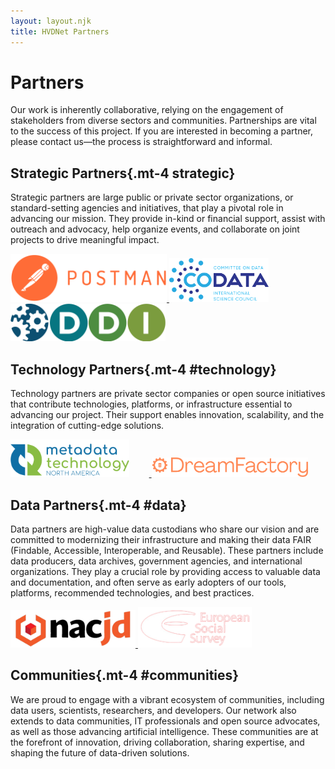 ```yaml
---
layout: layout.njk
title: HVDNet Partners
---
```


# Partners

Our work is inherently collaborative, relying on the engagement of stakeholders from diverse sectors and communities. Partnerships are vital to the success of this project. If you are interested in becoming a partner, please contact us—the process is straightforward and informal.

## Strategic Partners{.mt-4 strategic}

Strategic partners are large public or private sector organizations, or standard-setting agencies and initiatives, that play a pivotal role in advancing our mission. They provide in-kind or financial support, assist with outreach and advocacy, help organize events, and collaborate on joint projects to drive meaningful impact.

<div class="d-flex align-items-center gap-3">
    <a href="https://www.postman.com" target="_blank" rel="noopener">
        <img src="/img/postman_logo.png" alt="Postman" width="250"  class="me-4">
    </a>
    <a href="https://www.codata.org" target="_blank" rel="noopener">
        <img src="/img/codata_logo.png" alt="CODATA" height="70" class="me-4">
    </a>
    <a href="https://www.ddialliance.org" target="_blank" rel="noopener">
        <img src="/img/ddi_logo.png" alt="DDI Alliance" height="60"  class="me-4">
    </a>
</div>

## Technology Partners{.mt-4 #technology}

Technology partners are private sector companies or open source initiatives that contribute technologies, platforms, or infrastructure essential to advancing our project. Their support enables innovation, scalability, and the integration of cutting-edge solutions.

<div class="d-flex align-items-center gap-3">
    <a href="https://www.mtna.us" target="_blank" rel="noopener">
        <img src="/img/mtna_logo.png" alt="MTNA" height="60" style="margin-right: 2rem;">
    </a>
    <a href="https://www.dreamfactory.com/" target="_blank" rel="noopener">
        <img src="/img/dreamfactory_logo_orange.png" alt="Dreamfactory" width="250">
    </a>
</div>

## Data Partners{.mt-4 #data}

Data partners are high-value data custodians who share our vision and are committed to modernizing their infrastructure and making their data FAIR (Findable, Accessible, Interoperable, and Reusable). These partners include data producers, data archives, government agencies, and international organizations. They play a crucial role by providing access to valuable data and documentation, and often serve as early adopters of our tools, platforms, recommended technologies, and best practices.

<div class="d-flex align-items-center gap-3">
    <a href="https://www.icpsr.umich.edu/web/pages/NACJD" target="_blank" rel="noopener">
        <img src="/img/nacjd_logo_bordered.png" alt="NACJD" height="60">
    </a>
    <a href="https://www.europeansocialsurvey.org" target="_blank" rel="noopener">
        <img src="/img/ess_logo_white.png" alt="European Social Survey" height="65">
    </a>
</div>

## Communities{.mt-4 #communities}

We are proud to engage with a vibrant ecosystem of communities, including data users, scientists, researchers, and developers. Our network also extends to data communities, IT professionals and open source advocates, as well as those advancing artificial intelligence. These communities are at the forefront of innovation, driving collaboration, sharing expertise, and shaping the future of data-driven solutions.


